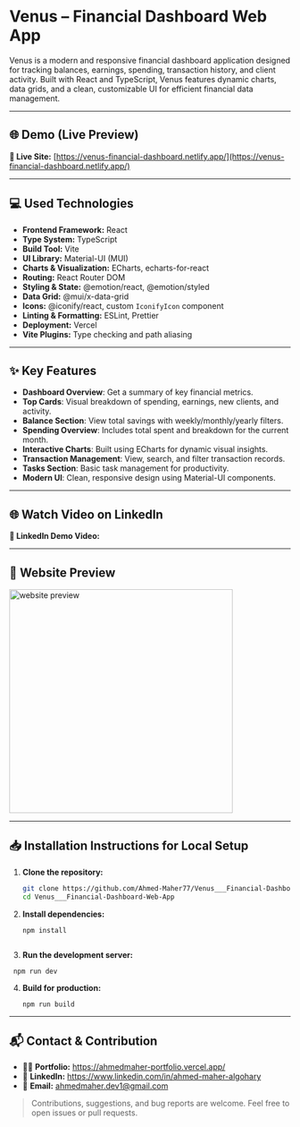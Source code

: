 # Venus – Financial Dashboard Web App

Venus is a modern and responsive financial dashboard application designed for tracking balances, earnings, spending, transaction history, and client activity. Built with React and TypeScript, Venus features dynamic charts, data grids, and a clean, customizable UI for efficient financial data management.

---

## 🌐 Demo (Live Preview)

**🔗 Live Site:** [https://venus-financial-dashboard.netlify.app/](https://venus-financial-dashboard.netlify.app/)

---

## 💻 Used Technologies

- **Frontend Framework:** React
- **Type System:** TypeScript
- **Build Tool:** Vite
- **UI Library:** Material-UI (MUI)
- **Charts & Visualization:** ECharts, echarts-for-react
- **Routing:** React Router DOM
- **Styling & State:** @emotion/react, @emotion/styled
- **Data Grid:** @mui/x-data-grid
- **Icons:** @iconify/react, custom `IconifyIcon` component
- **Linting & Formatting:** ESLint, Prettier
- **Deployment:** Vercel
- **Vite Plugins:** Type checking and path aliasing

---

## ✨ Key Features

- **Dashboard Overview**: Get a summary of key financial metrics.
- **Top Cards**: Visual breakdown of spending, earnings, new clients, and activity.
- **Balance Section**: View total savings with weekly/monthly/yearly filters.
- **Spending Overview**: Includes total spent and breakdown for the current month.
- **Interactive Charts**: Built using ECharts for dynamic visual insights.
- **Transaction Management**: View, search, and filter transaction records.
- **Tasks Section**: Basic task management for productivity.
- **Modern UI**: Clean, responsive design using Material-UI components.

---

## 🌐 Watch Video on LinkedIn

**🎥 LinkedIn Demo Video:** []()

---

## 👀 Website Preview

<a href="https://venus-financial-dashboard.netlify.app/" title="demo">
  <img src="uploaded-img-on-github-readme" alt="website preview" width="400">
</a>

---

## 📥 Installation Instructions for Local Setup

1. **Clone the repository:**
   ```bash
   git clone https://github.com/Ahmed-Maher77/Venus___Financial-Dashboard-Web-App.git
   cd Venus___Financial-Dashboard-Web-App
2. **Install dependencies:**
   ```
   npm install
  
3. **Run the development server:**
  ```
   npm run dev
  ```
4. **Build for production:**
   ```
   npm run build
   ```

<hr/>

## 📬 Contact & Contribution
- 🧑‍💻 **Portfolio:** <a href="https://ahmedmaher-portfolio.vercel.app/" title="See My Portfolio">https://ahmedmaher-portfolio.vercel.app/</a>
- 🔗 **LinkedIn:** <a href="https://www.linkedin.com/in/ahmed-maher-algohary" title="Contact via LinkedIn">https://www.linkedin.com/in/ahmed-maher-algohary</a>
- 📧 **Email:** <a href="mailto:ahmedmaher.dev1@gmail.com" title="Contact via Email">ahmedmaher.dev1@gmail.com</a>

> Contributions, suggestions, and bug reports are welcome. Feel free to open issues or pull requests.
